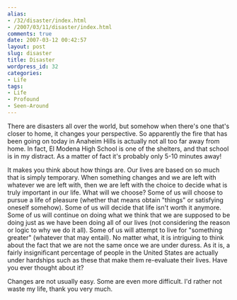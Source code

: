 ```yaml
---
alias:
- /32/disaster/index.html
- /2007/03/11/disaster/index.html
comments: true
date: 2007-03-12 00:42:57
layout: post
slug: disaster
title: Disaster
wordpress_id: 32
categories:
- Life
tags:
- Life
- Profound
- Seen-Around
---
```


There are disasters all over the world, but somehow when there's one that's closer to home, it changes your perspective.  So apparently the fire that has been going on today in Anaheim Hills is actually not all too far away from home.  In fact, El Modena High School is one of the shelters, and that school is in my distract.  As a matter of fact it's probably only 5-10 minutes away!


It makes you think about how things are.  Our lives are based on so much that is simply temporary.  When something changes and we are left with whatever we are left with, then we are left with the choice to decide what is truly important in our life.  What will we choose?  Some of us will choose to pursue a life of pleasure (whether that means obtain "things" or satisfying oneself somehow).  Some of us will decide that life isn't worth it anymore.  Some of us will continue on doing what we think that we are supposed to be doing just as we have been doing all of our lives (not considering the reason or logic to why we do it all).  Some of us will attempt to live for "something greater" (whatever that may entail).  No matter what, it is intriguing to think about the fact that we are not the same once we are under duress.  As it is, a fairly insignificant percentage of people in the United States are actually under hardships such as these that make them re-evaluate their lives.  Have you ever thought about it?

Changes are not usually easy.  Some are even more difficult.  I'd rather not waste my life, thank you very much.
